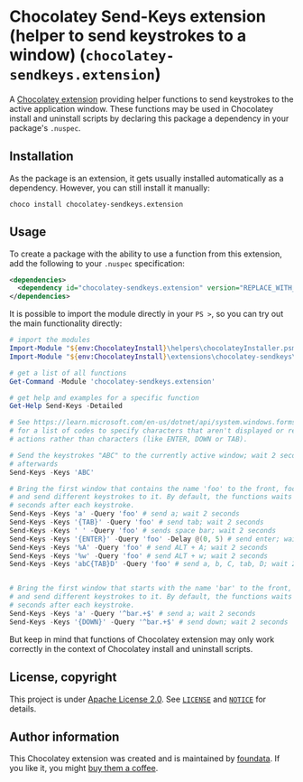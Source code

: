 # Chocolatey Send-Keys extension (helper to send keystrokes to a window) (`chocolatey-sendkeys.extension`)

A [Chocolatey extension](https://docs.chocolatey.org/en-us/features/extensions) providing helper functions to send keystrokes to the active application window. These functions may be used in Chocolatey install and uninstall scripts by declaring this package a dependency in your package's `.nuspec`.


## Installation

As the package is an extension, it gets usually installed automatically as a dependency. However, you can still install it manually:

```console
choco install chocolatey-sendkeys.extension
```


## Usage

To create a package with the ability to use a function from this extension, add the following to your `.nuspec` specification:

```xml
<dependencies>
  <dependency id="chocolatey-sendkeys.extension" version="REPLACE_WITH_MINIMUM_VERSION_USUALLY_CURRENT_LATEST" />
</dependencies>
```

It is possible to import the module directly in your `PS >`, so you can try out the main functionality directly:

```powershell
# import the modules
Import-Module "${env:ChocolateyInstall}\helpers\chocolateyInstaller.psm1"
Import-Module "${env:ChocolateyInstall}\extensions\chocolatey-sendkeys\*.psm1"

# get a list of all functions
Get-Command -Module 'chocolatey-sendkeys.extension'

# get help and examples for a specific function
Get-Help Send-Keys -Detailed

# See https://learn.microsoft.com/en-us/dotnet/api/system.windows.forms.sendkeys.send
# for a list of codes to specify characters that aren't displayed or represent
# actions rather than characters (like ENTER, DOWN or TAB).

# Send the keystrokes "ABC" to the currently active window; wait 2 seconds
# afterwards
Send-Keys -Keys 'ABC'

# Bring the first window that contains the name 'foo' to the front, focus it
# and send different keystrokes to it. By default, the functions waits two
# seconds after each keystroke.
Send-Keys -Keys 'a' -Query 'foo' # send a; wait 2 seconds
Send-Keys -Keys '{TAB}' -Query 'foo' # send tab; wait 2 seconds
Send-Keys -Keys ' ' -Query 'foo' # sends space bar; wait 2 seconds
Send-Keys -Keys '{ENTER}' -Query 'foo' -Delay @(0, 5) # send enter; wait 5 seconds
Send-Keys -Keys '%A' -Query 'foo' # send ALT + A; wait 2 seconds
Send-Keys -Keys '%w' -Query 'foo' # send ALT + w; wait 2 seconds
Send-Keys -Keys 'abC{TAB}D' -Query 'foo' # send a, b, C, tab, D; wait 2 seconds


# Bring the first window that starts with the name 'bar' to the front, focus it
# and send different keystrokes to it. By default, the functions waits two
# seconds after each keystroke.
Send-Keys -Keys 'a' -Query '^bar.+$' # send a; wait 2 seconds
Send-Keys -Keys '{DOWN}' -Query '^bar.+$' # send down; wait 2 seconds
```

But keep in mind that functions of Chocolatey extension may only work correctly in the context of Chocolatey install and uninstall scripts.


## License, copyright

This project is under [Apache License 2.0](http://www.apache.org/licenses/LICENSE-2.0). See [`LICENSE`](./LICENSE) and [`NOTICE`](./NOTICE) for details.


## Author information

This Chocolatey extension was created and is maintained by [foundata](https://foundata.com/). If you like it, you might [buy them a coffee](https://buy-me-a.coffee/chocolatey-sendkeys.extension/).